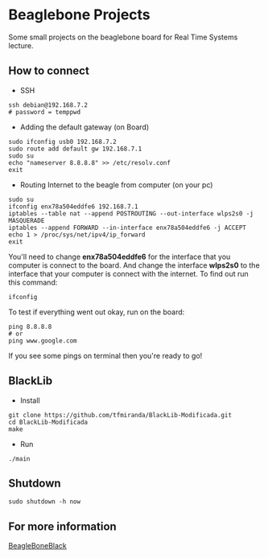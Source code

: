 # Beaglebone Projects
Some small projects on the beaglebone board for Real Time Systems lecture.

## How to connect

- SSH
```shell
ssh debian@192.168.7.2
# password = temppwd
```
- Adding the default gateway (on Board)
```shell
sudo ifconfig usb0 192.168.7.2
sudo route add default gw 192.168.7.1
sudo su
echo "nameserver 8.8.8.8" >> /etc/resolv.conf
exit
```
- Routing Internet to the beagle from computer (on your pc)
```shell
sudo su
ifconfig enx78a504eddfe6 192.168.7.1
iptables --table nat --append POSTROUTING --out-interface wlps2s0 -j MASQUERADE
iptables --append FORWARD --in-interface enx78a504eddfe6 -j ACCEPT
echo 1 > /proc/sys/net/ipv4/ip_forward
exit
```
You'll need to change **enx78a504eddfe6** for the interface that you computer is connect to the board. And change the interface **wlps2s0** to the interface that your computer is connect with the internet. To find out run this command:
```shell
ifconfig
```
To test if everything went out okay, run on the board:
```shell
ping 8.8.8.8
# or
ping www.google.com
```
If you see some pings on terminal then you're ready to go!

## BlackLib

- Install
```shell
git clone https://github.com/tfmiranda/BlackLib-Modificada.git
cd BlackLib-Modificada
make
```

- Run
```shell
./main
```

## Shutdown

```shell
sudo shutdown -h now
```

## For more information

[BeagleBoneBlack](https://github.com/abugim/STR-BeagleBoneBlack)